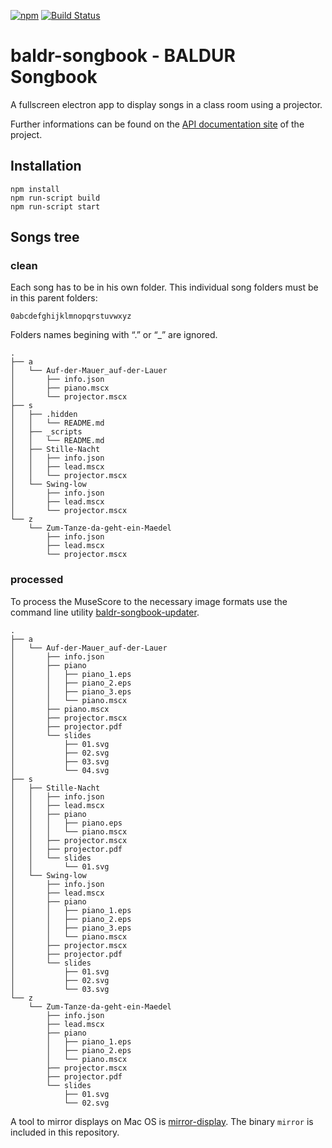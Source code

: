 [![npm](https://img.shields.io/npm/v/baldr-songbook.svg)](https://www.npmjs.com/package/baldr-songbook)
[![Build Status](https://travis-ci.org/Josef-Friedrich/baldr-songbook.svg?branch=master)](https://travis-ci.org/Josef-Friedrich/baldr-songbook)

# baldr-songbook - BALDUR Songbook

A fullscreen electron app to display songs in a class room using a
projector.

Further informations can be found on the
[API documentation site](https://josef-friedrich.github.io/baldr-songbook)
of the project.

## Installation

```
npm install
npm run-script build
npm run-script start
```

## Songs tree

### clean

Each song has to be in his own folder. This individual song folders must
be in this parent folders:

```
0abcdefghijklmnopqrstuvwxyz
```

Folders names begining with “.” or “_” are ignored.

```
.
├── a
│   └── Auf-der-Mauer_auf-der-Lauer
│       ├── info.json
│       ├── piano.mscx
│       └── projector.mscx
├── s
│   ├── .hidden
│   │   └── README.md
│   ├── _scripts
│   │   └── README.md
│   ├── Stille-Nacht
│   │   ├── info.json
│   │   ├── lead.mscx
│   │   └── projector.mscx
│   └── Swing-low
│       ├── info.json
│       ├── lead.mscx
│       └── projector.mscx
└── z
    └── Zum-Tanze-da-geht-ein-Maedel
        ├── info.json
        ├── lead.mscx
        └── projector.mscx
```

### processed

To process the MuseScore to the necessary image formats use the command
line utility
[baldr-songbook-updater](https://github.com/Josef-Friedrich/baldr-songbook-updater).

```
.
├── a
│   └── Auf-der-Mauer_auf-der-Lauer
│       ├── info.json
│       ├── piano
│       │   ├── piano_1.eps
│       │   ├── piano_2.eps
│       │   ├── piano_3.eps
│       │   └── piano.mscx
│       ├── piano.mscx
│       ├── projector.mscx
│       ├── projector.pdf
│       └── slides
│           ├── 01.svg
│           ├── 02.svg
│           ├── 03.svg
│           └── 04.svg
├── s
│   ├── Stille-Nacht
│   │   ├── info.json
│   │   ├── lead.mscx
│   │   ├── piano
│   │   │   ├── piano.eps
│   │   │   └── piano.mscx
│   │   ├── projector.mscx
│   │   ├── projector.pdf
│   │   └── slides
│   │       └── 01.svg
│   └── Swing-low
│       ├── info.json
│       ├── lead.mscx
│       ├── piano
│       │   ├── piano_1.eps
│       │   ├── piano_2.eps
│       │   ├── piano_3.eps
│       │   └── piano.mscx
│       ├── projector.mscx
│       ├── projector.pdf
│       └── slides
│           ├── 01.svg
│           ├── 02.svg
│           └── 03.svg
└── z
    └── Zum-Tanze-da-geht-ein-Maedel
        ├── info.json
        ├── lead.mscx
        ├── piano
        │   ├── piano_1.eps
        │   ├── piano_2.eps
        │   └── piano.mscx
        ├── projector.mscx
        ├── projector.pdf
        └── slides
            ├── 01.svg
            └── 02.svg

```

A tool to mirror displays on Mac OS is
[mirror-display](https://github.com/fcanas/mirror-displays).
The binary `mirror` is included in this repository.
